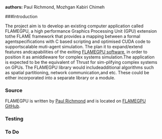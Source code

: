 <!-- @file README.dox @mainpage FLAMEGPU 2.0 --> 

**authors:** Paul Richmond, Mozhgan Kabiri Chimeh
<!--@date--> 

###Introduction

The project aim is to develop an existing computer application called FLAMEGPU, a high performance Graphics Processing Unit (GPU) extension tothe FLAME framework that provides a mapping between a formal agentspecifications with C based scripting and optimised CUDA code to supportscalable muti-agent simulation.  The plan it to expand/extend features andcapabilities of the exiting <a href="https://github.com/FLAMEGPU/FLAMEGPU">FLAMEGPU software</a>, in order to position it as amiddleware for complex systems simulation.The application is expected to be the equivalent of Thrust for sim-plifying complex systems on GPUs.  The FLAMEGPU library would includeadditional algorithms such as spatial partitioning, network communication,and  etc.   These  could  be  either  incorporated  into  a  separate  library  or  a module.

### Source
FLAMEGPU is written by <a href="https://paulrichmond.shef.ac.uk">Paul Richmond</a> and is located on <a href="https://github.com/FLAMEGPU/FLAMEGPU"> FLAMEGPU GitHub</a>.
 
<!-- Link to the Wiki:<a href="">FLAMEGPU2. Wiki</a> -->
### Testing
### To Do

